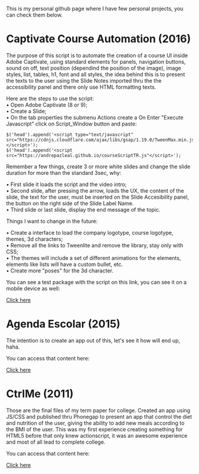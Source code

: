 This is my personal github page where I have few personal projects, you can check them below.

# Captivate Course Automation (2016)

The purpose of this script is to automate the creation of a course UI inside Adobe Captivate, using standard elements for panels, navigation buttons, sound on off, text position (dependind the position of the image), image styles, list, tables, h1, font and all styles, the idea behind this is to present the texts to the user using the Slide Notes imported thru the the accessibility panel and there only use HTML formatting texts. 

Here are the steps to use the script:<br>
• Open Adobe Captivate (8 or 9);<br>
• Create a Slide;<br>
• On the tab properties the submenu Actions create a On Enter "Execute Javascript" click on Script_Window button and paste:

    
    $('head').append('<script type="text/javascript" src="https://cdnjs.cloudflare.com/ajax/libs/gsap/1.19.0/TweenMax.min.js"></script>');
    $('head').append('<script src="https://andrepazleal.github.io/courseScriptTR.js"</script>');


Remember a few things, create 3 or more white slides and change the slide duration for more than the standard 3sec, why:

• First slide it loads the script and the video intro;<br>
• Second slide, after pressing the arrow, loads the UX, the content of the slide, the text for the user, must be inserted on the Slide Accesibility panel, the button on the right side of the Slide Label Name.<br>
• Third slide or last slide, display the end message of the topic.

Things I want to change in the future:

• Create a interface to load the company logotype, course logotype, themes, 3d characters;<br>
• Remove all the links to Tweenlite and remove the library, stay only with CSS;<br>
• The themes will include a set of different animations for the elements, elements like lists will have a custom bullet, etc.<br>
• Create more "poses" for the 3d character.

You can see a test package with the script on this link, you can see it on a mobile device as well:

[Click here](https://andrepazleal.github.io/courses/demo/)

# Agenda Escolar (2015)

The intention is to create an app out of this, let's see it how will end up, haha.

You can access that content here:

[Click here](https://andrepazleal.github.io/cac)

# CtrlMe (2011)

Those are the final files of my term paper for college. Created an app using JS/CSS and published thru Phonegap to present an app that control the diet and nutrition of the user, giving the ability to add new meals according to the BMI of the user.
This was my first experience creating something for HTML5 before that only knew actionscript, it was an awesome experience and most of all lead to complete college.

You can access that content here:

[Click here](https://andrepazleal.github.io/CtrlMe)
